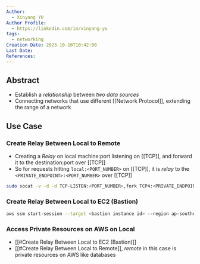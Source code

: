 ```yaml
---
Author:
  - Xinyang YU
Author Profile:
  - https://linkedin.com/in/xinyang-yu
tags:
  - networking
Creation Date: 2023-10-10T10:42:00
Last Date: 
References:
---
```

## Abstract
- Establish a *relationship* between *two data sources*
- Connecting networks that use different [[Network Protocol]], extending the range of a network

## Use Case
### Create Relay Between Local to Remote
- Creating a *Relay* on local machine:port listening on [[TCP]], and forward it to the destination:port over [[TCP]]
- So for requests hitting `local:<PORT_NUMBER>` on [[TCP]], it is *relay* to the `<PRIVATE_ENDPOINT>:<PORT_NUMBER>` over [[TCP]]
```bash
sudo socat -v -d -d TCP-LISTEN:<PORT_NUMBER>,fork TCP4:<PRIVATE_ENDPOINT>:<PORT_NUMBER>
```
### Create Relay Between Local to EC2 (Bastion)
```bash
aws ssm start-session --target <bastion instance id> --region ap-southeast-1 --document-name AWS-StartPortForwardingSession --parameters portNumber="5432",localPortNumber="5432"
```
### Access Private Resources on AWS on Local
- [[#Create Relay Between Local to EC2 (Bastion)]]
- [[#Create Relay Between Local to Remote]], *remote* in this case is private resources on AWS like databases